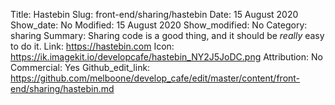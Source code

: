 Title: Hastebin
Slug: front-end/sharing/hastebin
Date: 15 August 2020
Show_date: No
Modified: 15 August 2020
Show_modified: No
Category: sharing
Summary: Sharing code is a good thing, and it should be _really_ easy to do it.
Link: https://hastebin.com
Icon: https://ik.imagekit.io/developcafe/hastebin_NY2J5JoDC.png
Attribution: No
Commercial: Yes
Github_edit_link: https://github.com/melboone/develop_cafe/edit/master/content/front-end/sharing/hastebin.md